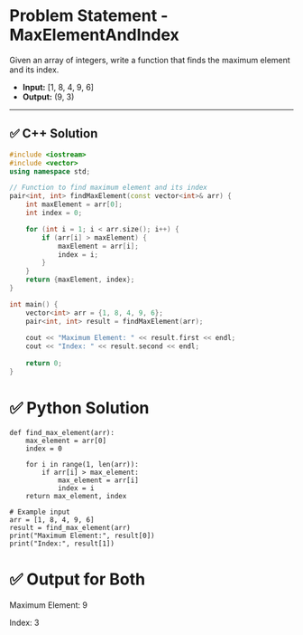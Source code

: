 # Problem Statement -MaxElementAndIndex

Given an array of integers, write a function that finds the maximum element and its index.

- **Input:** [1, 8, 4, 9, 6]  
- **Output:** (9, 3)

---

## ✅ C++ Solution

```cpp
#include <iostream>
#include <vector>
using namespace std;

// Function to find maximum element and its index
pair<int, int> findMaxElement(const vector<int>& arr) {
    int maxElement = arr[0];
    int index = 0;

    for (int i = 1; i < arr.size(); i++) {
        if (arr[i] > maxElement) {
            maxElement = arr[i];
            index = i;
        }
    }
    return {maxElement, index};
}

int main() {
    vector<int> arr = {1, 8, 4, 9, 6};
    pair<int, int> result = findMaxElement(arr);
    
    cout << "Maximum Element: " << result.first << endl;
    cout << "Index: " << result.second << endl;
    
    return 0;
}
```
# ✅ Python Solution
```
def find_max_element(arr):
    max_element = arr[0]
    index = 0

    for i in range(1, len(arr)):
        if arr[i] > max_element:
            max_element = arr[i]
            index = i
    return max_element, index

# Example input
arr = [1, 8, 4, 9, 6]
result = find_max_element(arr)
print("Maximum Element:", result[0])
print("Index:", result[1])
```
# ✅ Output for Both

Maximum Element: 9 

Index: 3

